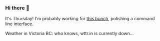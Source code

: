 ### Hi there :wave:

It's Thursday! I'm probably working for [this bunch](https://github.com/kohofinancial), polishing a command line interface.

Weather in Victoria BC: who knows, wttr.in is currently down...
